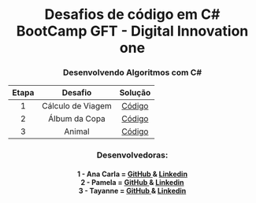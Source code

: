 <h1 align="center">Desafios de código em C# <br> BootCamp GFT - Digital Innovation one</h1>

<h3 align="center">Desenvolvendo Algoritmos com C#</h3>

<div align="center">

| Etapa |                              Desafio                              |     Solução     |
|:---:|:------------------------:|:-------:|
|  1  | Cálculo de Viagem | [Código]() |
|  2  | Álbum da Copa | [Código](https://github.com/Anacarlags/Desafios_CodigoCsharp-Bootcamp_GFT/tree/master/AlbumCopa) |
|  3  | Animal | [Código]() |



<h3> Desenvolvedoras: </h3>

<h4> 
    1 - Ana Carla = <a href="https://github.com/Anacarlags"> GitHub </a> & <a href="https://www.linkedin.com/in/ana-carla-gs-lta/">Linkedin</a>  <br> 
    2 - Pamela = <a href="https://github.com/Anacarlags"> GitHub </a> & <a href="https://www.linkedin.com/in/ana-carla-gs-lta/">Linkedin</a> <br>
 	3 - Tayanne = <a href="https://github.com/Anacarlags"> GitHub </a> & <a href="https://www.linkedin.com/in/ana-carla-gs-lta/">Linkedin</a> 
</h4>

</div>


